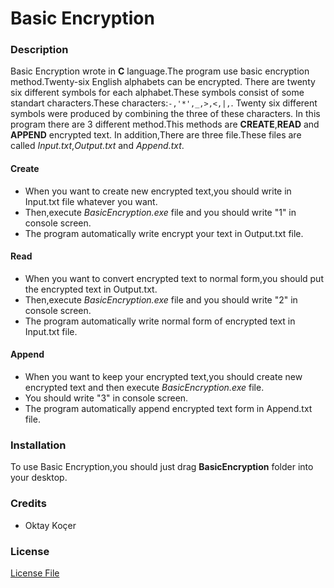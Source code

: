 # Basic Encryption

### Description
Basic Encryption wrote in **C** language.The program use basic encryption method.Twenty-six English alphabets can be encrypted.
There are twenty six different symbols for each alphabet.These symbols consist of some standart characters.These characters:`-,'*',_,>,<,|,`.
Twenty six different symbols were produced by combining the three of these characters.
In this program there are 3 different method.This methods are **CREATE**,**READ** and **APPEND** encrypted text.
In addition,There are three file.These files are called *Input.txt*,*Output.txt* and *Append.txt*.

#### Create
- When you want to create new encrypted text,you should write in Input.txt file whatever you want.
- Then,execute *BasicEncryption.exe* file and you should write "1" in console screen.
- The program automatically write encrypt your text in Output.txt file.

#### Read
- When you want to convert encrypted text to normal form,you should put the encrypted text in Output.txt.
- Then,execute *BasicEncryption.exe* file and you should write "2" in console screen.   
- The program automatically write normal form of encrypted text in Input.txt file.

#### Append
- When you want to keep your encrypted text,you should create new encrypted text and then execute *BasicEncryption.exe* file.
- You should write "3" in console screen.
- The program automatically append encrypted text form in Append.txt file.

### Installation
To use Basic Encryption,you should just drag  **BasicEncryption** folder into your desktop.

### Credits
- Oktay Koçer

### License
[License File](LICENSE)
